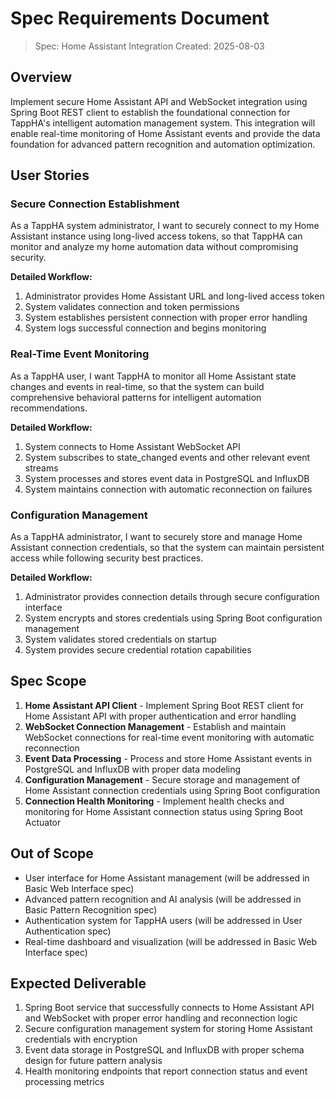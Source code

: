 # Spec Requirements Document

> Spec: Home Assistant Integration
> Created: 2025-08-03

## Overview

Implement secure Home Assistant API and WebSocket integration using Spring Boot REST client to establish the foundational connection for TappHA's intelligent automation management system. This integration will enable real-time monitoring of Home Assistant events and provide the data foundation for advanced pattern recognition and automation optimization.

## User Stories

### Secure Connection Establishment

As a TappHA system administrator, I want to securely connect to my Home Assistant instance using long-lived access tokens, so that TappHA can monitor and analyze my home automation data without compromising security.

**Detailed Workflow:**
1. Administrator provides Home Assistant URL and long-lived access token
2. System validates connection and token permissions
3. System establishes persistent connection with proper error handling
4. System logs successful connection and begins monitoring

### Real-Time Event Monitoring

As a TappHA user, I want TappHA to monitor all Home Assistant state changes and events in real-time, so that the system can build comprehensive behavioral patterns for intelligent automation recommendations.

**Detailed Workflow:**
1. System connects to Home Assistant WebSocket API
2. System subscribes to state_changed events and other relevant event streams
3. System processes and stores event data in PostgreSQL and InfluxDB
4. System maintains connection with automatic reconnection on failures

### Configuration Management

As a TappHA administrator, I want to securely store and manage Home Assistant connection credentials, so that the system can maintain persistent access while following security best practices.

**Detailed Workflow:**
1. Administrator provides connection details through secure configuration interface
2. System encrypts and stores credentials using Spring Boot configuration management
3. System validates stored credentials on startup
4. System provides secure credential rotation capabilities

## Spec Scope

1. **Home Assistant API Client** - Implement Spring Boot REST client for Home Assistant API with proper authentication and error handling
2. **WebSocket Connection Management** - Establish and maintain WebSocket connections for real-time event monitoring with automatic reconnection
3. **Event Data Processing** - Process and store Home Assistant events in PostgreSQL and InfluxDB with proper data modeling
4. **Configuration Management** - Secure storage and management of Home Assistant connection credentials using Spring Boot configuration
5. **Connection Health Monitoring** - Implement health checks and monitoring for Home Assistant connection status using Spring Boot Actuator

## Out of Scope

- User interface for Home Assistant management (will be addressed in Basic Web Interface spec)
- Advanced pattern recognition and AI analysis (will be addressed in Basic Pattern Recognition spec)
- Authentication system for TappHA users (will be addressed in User Authentication spec)
- Real-time dashboard and visualization (will be addressed in Basic Web Interface spec)

## Expected Deliverable

1. Spring Boot service that successfully connects to Home Assistant API and WebSocket with proper error handling and reconnection logic
2. Secure configuration management system for storing Home Assistant credentials with encryption
3. Event data storage in PostgreSQL and InfluxDB with proper schema design for future pattern analysis
4. Health monitoring endpoints that report connection status and event processing metrics 